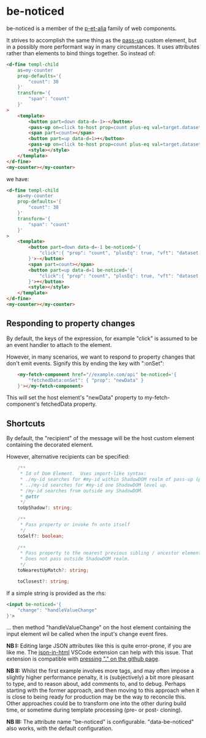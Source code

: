 # be-noticed

be-noticed is a member of the [p-et-alia](https://github.com/bahrus/p-et-alia) family of web components.

It strives to accomplish the same thing as the [pass-up](https://github.com/bahrus/pass-up) custom element, but in a possibly more performant way in many circumstances.  It uses attributes rather than elements to bind things together.  So instead of:

```html
<d-fine templ-child 
    as=my-counter
    prop-defaults='{
        "count": 30
    }'
    transform='{
        "span": "count"
    }'
>
    <template>
        <button part=down data-d=-1>-</button>
        <pass-up on=click to-host prop=count plus-eq val=target.dataset.d parse-val-as=int></pass-up>
        <span part=count></span>
        <button part=up data-d=1>+</button>
        <pass-up on=click to-host prop=count plus-eq val=target.dataset.d parse-val-as=int></pass-up>
        <style></style>            
    </template>
</d-fine>
<my-counter></my-counter>
```

we have:

```html
<d-fine templ-child 
    as=my-counter
    prop-defaults='{
        "count": 30
    }'
    transform='{
        "span": "count"
    }'
>
    <template>
        <button part=down data-d=-1 be-noticed='{
            "click":{ "prop": "count", "plusEq": true, "vft": "dataset.d", "parseValAs": "int"}
        }'>-</button>
        <span part=count></span>
        <button part=up data-d=1 be-noticed='{
            "click":{ "prop": "count", "plusEq": true, "vft": "dataset.d", "parseValAs": "int"}
        }'>+</button>
        <style></style>            
    </template>
</d-fine>
<my-counter></my-counter>
```

## Responding to property changes

By default, the keys of the expression, for example "click" is assumed to be an event handler to attach to the element.

However, in many scenarios, we want to respond to property changes that don't emit events.  Signify this by ending the key with ":onSet":

```html
    <my-fetch-component href="//example.com/api" be-noticed='{
        "fetchedData:onSet": { "prop": "newData" }
    }'></my-fetch-component>
```

This will set the host element's "newData" property to my-fetch-component's fetchedData property.

## Shortcuts

By default, the "recipient" of the message will be the host custom element containing the decorated element.

However, alternative recipients can be specified:

```TypeScript
    /**
     * Id of Dom Element.  Uses import-like syntax:
     * ./my-id searches for #my-id within ShadowDOM realm of pass-up (p-u) instance.
     * ../my-id searches for #my-id one ShadowDOM level up.
     * /my-id searches from outside any ShadowDOM.
     * @attr
     */
    toUpShadow?: string;

    /**
     * Pass property or invoke fn onto itself
     */
    toSelf?: boolean;
    
    /**
     * Pass property to the nearest previous sibling / ancestor element matching this css pattern, using .previousElement(s)/.parentElement.matches method. 
     * Does not pass outside ShadowDOM realm.
     */
    toNearestUpMatch?: string;

    toClosest?: string;
```

If a simple string is provided as the rhs:

```html
<input be-noticed='{
    "change": "handleValueChange"
}'>
```

... then method "handleValueChange" on the host element containing the input element wil be called when the input's change event fires.

**NB I:** Editing large JSON attributes like this is quite error-prone, if you are like me.  The [json-in-html](https://marketplace.visualstudio.com/items?itemName=andersonbruceb.json-in-html) VSCode extension can help with this issue.  That extension is compatible with [pressing "." on the github page](https://github.dev/bahrus/be-observant). 

**NB II:** Whilst the first example involves more tags, and may often impose a slightly higher performance penalty, it is (subjectively) a bit more pleasant to type, and to reason about, add comments to, and to debug.  Perhaps starting with the former approach, and then moving to this approach when it is close to being ready for production may be the way to reconcile this.  Other approaches could be to transform one into the other during build time, or sometime during template processing (pre- or post- cloning).

**NB III:**  The attribute name "be-noticed" is configurable.  "data-be-noticed" also works, with the default configuration. 
